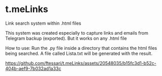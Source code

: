 # t.meLinks
Link search system within .html files

This system was created especially to capture links and emails from Telegram backup (exported). But it works on any .html file

How to use:
Run the .py file inside a directory that contains the html files being searched.
A file called Lista.txt will be generated with the result.

https://github.com/ftessari/t.meLinks/assets/20548035/b15fc3d1-b52c-404b-aef9-7b032ad1a33c

